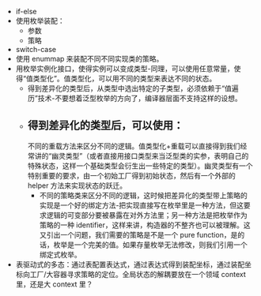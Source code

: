 - if-else
- 使用枚举装配：
    - 参数
    - 策略
- switch-case
- 使用 enummap 来装配不同不同实现类的策略。
- 用枚举实例化接口，使得实例可以变成类型-同理，可以使用任意常量，使得“值类型化”。值类型化，可以用不同的类型来表达不同的状态。
    - 得到差异化的类型后，从类型中选出特定的子类型，必须依赖于“值遍历”技术-不要想着泛型枚举的方向了，编译器层面不支持这样的设想。
    - 得到差异化的类型后，可以使用：
        -
        不同的重载方法来区分不同的逻辑。值类型化+重载可以直接得到我们经常讲的“幽灵类型”（或者直接用接口类型来当泛型类的实参，表明自己的特殊状态，这样一个基础类型会衍生出一些特定的类型）。幽灵类型有一个特别重要的要求，由一个初始工厂得到初始状态，然后有一个外部的
        helper 方法来实现状态的跃迁。
        - 不同的策略类来区分不同的逻辑，这时候把差异化的类型带上策略的实现是一个好的绑定方法-把实现直接写在枚举里是一种方法，但这要求逻辑的可变部分要被暴露在对外方法里；另一种方法是把枚举作为策略的一种
          identifier，这样来讲，构造器的不整齐也可以被理解。这又引出一个问题，我们需要的策略是不是一个 pure
          function，是的话，枚举是一个完美的值。如果存量枚举无法修改，则我们引用一个绑定式枚举。
- 表驱动式的多态：通过表配置表达式，通过表达式得到装配坐标，通过装配坐标向工厂/大容器寻求策略的定位。全局状态的解耦要放在一个领域
  context 里，还是大 context 里？